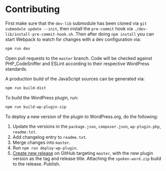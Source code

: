 # Contributing

First make sure that the `dev-lib` submodule has been cloned via `git submodule update --init`, then install the `pre-commit` hook via `./dev-lib/install-pre-commit-hook.sh`. Then after doing `npm install` you can start Webpack to watch for changes with a dev configuration via:

```bash
npm run dev
```

Open pull requests to the `master` branch. Code will be checked against PHP_CodeSniffer and ESLint according to their respective WordPress standards.

A production build of the JavaScript sources can be generated via:

```bash
npm run build-dist
```

To build the WordPress plugin, run:

```bash
npm run build-wp-plugin-zip
```

To deploy a new version of the plugin to WordPress.org, do the following:

1. Update the versions in the `package.json`, `composer.json`, `wp-plugin.php`, `readme.txt`.
2. Add changelog entry to `readme.txt`.
3. Merge changes into `master`. 
4. Run `npm run deploy-wp-plugin`.
5. [Create new release](https://github.com/westonruter/spoken-word/releases/new) on GitHub targeting `master`, with the new plugin version as the tag and release title. Attaching the `spoken-word.zip` build to the release. Publish.
